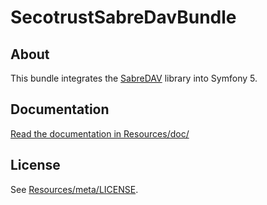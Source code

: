 # SecotrustSabreDavBundle #

## About ##

This bundle integrates the [SabreDAV](https://github.com/fruux/sabre-dav) library into Symfony 5.

## Documentation ##

[Read the documentation in Resources/doc/](https://github.com/secotrust/SecotrustSabreDavBundle/blob/master/Resources/doc/index.md)

## License ##

See [Resources/meta/LICENSE](https://github.com/secotrust/SecotrustSabreDavBundle/blob/master/Resources/meta/LICENSE).
